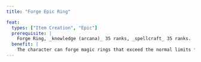 ```yaml
---
title: "Forge Epic Ring"

feat:
  types: ["Item Creation", "Epic"]
  prerequisite: |
    Forge Ring, _knowledge (arcana)_ 35 ranks, _spellcraft_ 35 ranks.
  benefit: |
    The character can forge magic rings that exceed the normal limits for such items.
---
```

